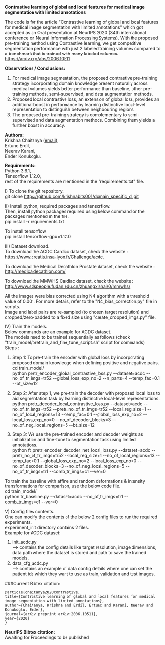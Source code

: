 **Contrastive learning of global and local features for medical image segmentation with limited annotations** <br/>

The code is for the article "Contrastive learning of global and local features for medical image segmentation with limited annotations" which got accepted as an Oral presentation at NeurIPS 2020 (34th international conference on Neural Information Processing Systems). With the proposed pre-training method using Contrastive learning, we get competitive segmentation performance with just 2 labeled training volumes compared to a benchmark that is trained with many labeled volumes.<br/>
https://arxiv.org/abs/2006.10511 <br/>

**Observations / Conclusions:** <br/>
1) For medical image segmentation, the proposed contrastive pre-training strategy incorporating domain knowledge present naturally across medical volumes yields better performance than baseline, other pre-training methods, semi-supervised, and data augmentation methods.
2) Proposed local contrastive loss, an extension of global loss, provides an additional boost in performance by learning distinctive local-level representation to distinguish between neighbouring regions
3) The proposed pre-training strategy is complementary to semi-supervised and data augmentation methods. Combining them yields a further boost in accuracy.

**Authors:** <br/>
Krishna Chaitanya ([email](mailto:krishna.chaitanya@vision.ee.ethz.ch)),<br/>
Ertunc Erdil,<br/>
Neerav Karani,<br/>
Ender Konukoglu.<br/>

**Requirements:** <br/>
Python 3.6.1,<br/>
Tensorflow 1.12.0,<br/>
rest of the requirements are mentioned in the "requirements.txt" file. <br/>

I)  To clone the git repository.<br/>
git clone https://github.com/krishnabits001/domain_specific_dl.git <br/>

II) Install python, required packages and tensorflow.<br/>
Then, install python packages required using below command or the packages mentioned in the file.<br/>
pip install -r requirements.txt <br/>

To install tensorflow <br/>
pip install tensorflow-gpu=1.12.0 <br/>

III) Dataset download.<br/>
To download the ACDC Cardiac dataset, check the website :<br/>
https://www.creatis.insa-lyon.fr/Challenge/acdc. <br/>

To download the Medical Decathlon Prostate dataset, check the website :<br/>
http://medicaldecathlon.com/

To download the MMWHS Cardiac dataset, check the website :<br/>
http://www.sdspeople.fudan.edu.cn/zhuangxiahai/0/mmwhs/
 
All the images were bias corrected using N4 algorithm with a threshold value of 0.001. For more details, refer to the "N4_bias_correction.py" file in scripts.<br/>
Image and label pairs are re-sampled (to chosen target resolution) and cropped/zero-padded to a fixed size using "create_cropped_imgs.py" file. <br/>

IV) Train the models.<br/>
Below commands are an example for ACDC dataset.<br/> 
The models need to be trained sequentially as follows (check "train_model/pretrain_and_fine_tune_script.sh" script for commands)<br/>
Steps :<br/>
1) Step 1: To pre-train the encoder with global loss by incorporating proposed domain knowledge when defining positive and negative pairs.<br/>
cd train_model/ <br/>
python pretr_encoder_global_contrastive_loss.py --dataset=acdc --no_of_tr_imgs=tr52 --global_loss_exp_no=2 --n_parts=4 --temp_fac=0.1 --bt_size=12

2) Step 2: After step 1, we pre-train the decoder with proposed local loss to aid segmentation task by learning distinctive local-level representations.<br/>
python pretr_decoder_local_contrastive_loss.py --dataset=acdc --no_of_tr_imgs=tr52 --pretr_no_of_tr_imgs=tr52 --local_reg_size=1 --no_of_local_regions=13 --temp_fac=0.1 --global_loss_exp_no=2 --local_loss_exp_no=0 --no_of_decoder_blocks=3 --no_of_neg_local_regions=5 --bt_size=12

3) Step 3: We use the pre-trained encoder and decoder weights as initialization and fine-tune to segmentation task using limited annotations.<br/>
python ft_pretr_encoder_decoder_net_local_loss.py --dataset=acdc --pretr_no_of_tr_imgs=tr52 --local_reg_size=1 --no_of_local_regions=13 --temp_fac=0.1 --global_loss_exp_no=2 --local_loss_exp_no=0 --no_of_decoder_blocks=3 --no_of_neg_local_regions=5 --no_of_tr_imgs=tr1 --comb_tr_imgs=c1 --ver=0 

To train the baseline with affine and random deformations & intensity transformations for comparison, use the below code file.<br/>
cd train_model/ <br/>
python tr_baseline.py --dataset=acdc --no_of_tr_imgs=tr1 --comb_tr_imgs=c1 --ver=0

V) Config files contents.<br/>
One can modify the contents of the below 2 config files to run the required experiments.<br/>
experiment_init directory contains 2 files.<br/>
Example for ACDC dataset:<br/>
1) init_acdc.py <br/>
--> contains the config details like target resolution, image dimensions, data path where the dataset is stored and path to save the trained models.<br/>
2) data_cfg_acdc.py <br/>
--> contains an example of data config details where one can set the patient ids which they want to use as train, validation and test images.<br/>


###Current Bibtex citation: 

	@article{chaitanya2020contrastive,
  	title={Contrastive learning of global and local features for medical image segmentation with limited annotations},
  	author={Chaitanya, Krishna and Erdil, Ertunc and Karani, Neerav and Konukoglu, Ender},
  	journal={arXiv preprint arXiv:2006.10511},
  	year={2020}
	}


**NeurIPS Bibtex citation:** <br/>
Awaiting for Proceedings to be published
<br/>
